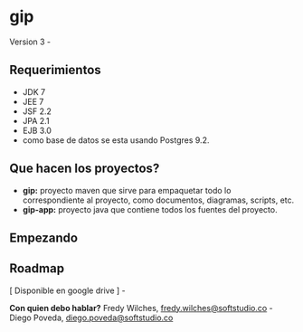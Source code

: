 # gip
Version 3 - 

## Requerimientos
* JDK 7
* JEE 7
* JSF 2.2
* JPA 2.1
* EJB 3.0
* como base de datos se esta usando Postgres 9.2.

## Que hacen los proyectos?
- **gip:** proyecto maven que sirve para empaquetar todo lo correspondiente al proyecto, como documentos, diagramas, scripts, etc.
- **gip-app:** proyecto java que contiene todos los fuentes del proyecto.

## Empezando

## Roadmap
[ Disponible en google drive ] - 

**Con quien debo hablar?**
Fredy Wilches, fredy.wilches@softstudio.co - Diego Poveda, diego.poveda@softstudio.co
